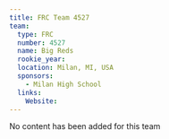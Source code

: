 ```yaml
---
title: FRC Team 4527
team:
  type: FRC
  number: 4527
  name: Big Reds
  rookie_year: 
  location: Milan, MI, USA
  sponsors:
    - Milan High School
  links:
    Website: 
---
```

No content has been added for this team